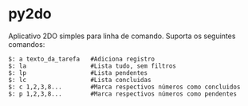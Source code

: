# py2do
Aplicativo 2DO simples para linha de comando. Suporta os seguintes comandos:

```
$: a texto_da_tarefa   #Adiciona registro
$: la                  #Lista tudo, sem filtros
$: lp                  #Lista pendentes
$: lc                  #Lista concluidas
$: c 1,2,3,8...        #Marca respectivos números como concluidos
$: p 1,2,3,8...        #Marca respectivos números como pendentes

```



